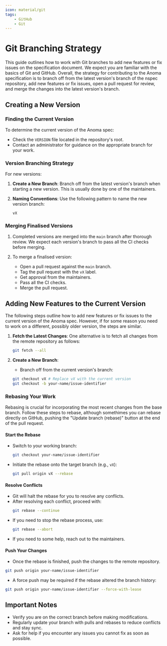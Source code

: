 ```yaml
---
icon: material/git
tags:
    - GitHub
    - Git
---
```



# Git Branching Strategy

This guide outlines how to work with Git branches to add new features or fix
issues on the specification document. We expect you are familiar with the basics
of Git and GitHub. Overall, the strategy for contributing to the Anoma
specification is to branch off from the latest version's branch of the nspec
repository, add new features or fix issues, open a pull request for review, and
merge the changes into the latest version's branch. 

## Creating a New Version

### Finding the Current Version

To determine the current version of the Anoma spec:

- Check the `VERSION` file located in the repository's root.
- Contact an administrator for guidance on the appropriate branch for your work.

### Version Branching Strategy

For new versions:

1. **Create a New Branch**: Branch off from the latest version's branch when
   starting a new version. This is usually done by one of the maintainers.
   
2. **Naming Conventions**: Use the following pattern to name the new version branch:

   ```
   vX
   ```

### Merging Finalised Versions

1. Completed versions are merged into the `main` branch after thorough review.
   We expect each version's branch to pass all the CI checks before merging.
   
2. To merge a finalised version:

   - Open a pull request against the `main` branch.
   - Tag the pull request with the `vX` label.
   - Get approval from the maintainers.
   - Pass all the CI checks.
   - Merge the pull request.

## Adding New Features to the Current Version

The following steps outline how to add new features or fix issues to the current
version of the Anoma spec. However, if for some reason you need to work on a
different, possibly older version, the steps are similar.

1. **Fetch the Latest Changes**: One alternative is to fetch all changes from
   the remote repository as follows:

   ```bash
   git fetch --all
   ```

2. **Create a New Branch**:

   - Branch off from the current version's branch:

    ```bash
    git checkout vX # Replace vX with the current version
    git checkout -b your-name/issue-identifier
    ```

### Rebasing Your Work

Rebasing is crucial for incorporating the most recent changes from the base
branch. Follow these steps to rebase, although somethimes you can rebase
directly on GitHub, pushing the "Update branch (rebase)" button at the end of
the pull request.


#### Start the Rebase

- Switch to your working branch:

    ```bash
    git checkout your-name/issue-identifier
    ```

- Initiate the rebase onto the target branch (e.g., `vX`):

    ```bash
    git pull origin vX --rebase
    ```

#### Resolve Conflicts

- Git will halt the rebase for you to resolve any conflicts.
- After resolving each conflict, proceed with:
    ```bash
    git rebase --continue
    ```
- If you need to stop the rebase process, use:
    ```bash
    git rebase --abort
    ```
- If you need to some help, reach out to the maintainers.

#### Push Your Changes

- Once the rebase is finished, push the changes to the remote repository.

```bash
git push origin your-name/issue-identifier
```

- A force push may be required if the rebase altered the branch history:

```bash
git push origin your-name/issue-identifier --force-with-lease
```

## Important Notes

- Verify you are on the correct branch before making modifications.
- Regularly update your branch with pulls and rebases to reduce conflicts and
  stay sync.
- Ask for help if you encounter any issues you cannot fix as soon as possible.